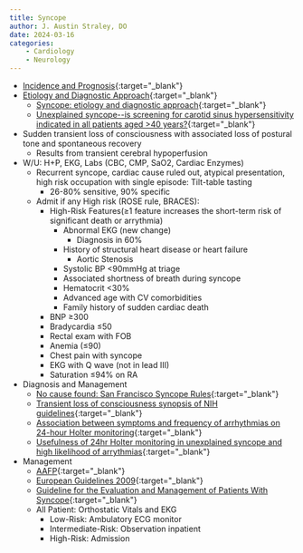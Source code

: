 ```yaml
---
title: Syncope
author: J. Austin Straley, DO
date: 2024-03-16
categories:
    - Cardiology
    - Neurology
---
```

- [Incidence and Prognosis](https://pubmed.ncbi.nlm.nih.gov/12239256/){:target="_blank"}
- [Etiology and Diagnostic Approach](https://pubmed.ncbi.nlm.nih.gov/16418451/){:target="_blank"}
  - [Syncope: etiology and diagnostic approach](https://pubmed.ncbi.nlm.nih.gov/25452354/){:target="_blank"}
  - [Unexplained syncope--is screening for carotid sinus hypersensitivity indicated in all patients aged >40 years?](https://pubmed.ncbi.nlm.nih.gov/16735395/){:target="_blank"}
- Sudden transient loss of consciousness with associated loss of postural tone and spontaneous recovery
  - Results from transient cerebral hypoperfusion
- W/U: H+P, EKG, Labs (CBC, CMP, SaO2, Cardiac Enzymes)  
  - Recurrent syncope, cardiac cause ruled out, atypical presentation, high risk occupation with single episode: Tilt-table tasting
    - 26-80% sensitive, 90% specific
  - Admit if any High risk (ROSE rule, BRACES):
    - High-Risk Features(≥1 feature increases the short-term risk of significant death or arrythmia)
      - Abnormal EKG (new change)
        - Diagnosis in 60%
      - History of structural heart disease or heart failure
        - Aortic Stenosis
      - Systolic BP <90mmHg at triage
      - Associated shortness of breath during syncope
      - Hematocrit <30%
      - Advanced age with CV comorbidities
      - Family history of sudden cardiac death
    - BNP ≥300
    - Bradycardia ≤50
    - Rectal exam with FOB
    - Anemia (≤90)
    - Chest pain with syncope
    - EKG with Q wave (not in lead III)
    - Saturation ≤94% on RA
- Diagnosis and Management
  - [No cause found: San Francisco Syncope Rules](https://pubmed.ncbi.nlm.nih.gov/21948723/){:target="_blank"}
  - [Transient loss of consciousness synopsis of NIH guidelines](https://pubmed.ncbi.nlm.nih.gov/21930835/){:target="_blank"}
  - [Association between symptoms and frequency of arrhythmias on 24-hour Holter monitoring](https://pubmed.ncbi.nlm.nih.gov/19889262/){:target="_blank"}
  - [Usefulness of 24hr Holter monitoring in unexplained syncope and high likelihood of arrythmias](https://pubmed.ncbi.nlm.nih.gov/15882664/){:target="_blank"}
- Management
  - [AAFP](https://www.aafp.org/pubs/afp/issues/2011/0915/p640.html){:target="_blank"}
  - [European Guidelines 2009](https://pubmed.ncbi.nlm.nih.gov/19713422/){:target="_blank"}
  - [Guideline for the Evaluation and Management of Patients With Syncope](https://pubmed.ncbi.nlm.nih.gov/28280232/){:target="_blank"}
  - All Patient: Orthostatic Vitals and EKG
    - Low-Risk: Ambulatory ECG monitor
    - Intermediate-Risk: Observation inpatient
    - High-Risk: Admission
